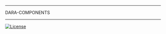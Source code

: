 ***************************
DARA-COMPONENTS
***************************

[![License](https://img.shields.io/badge/License-Apache_2.0-blue.svg)](https://www.apache.org/licenses/LICENSE-2.0)
